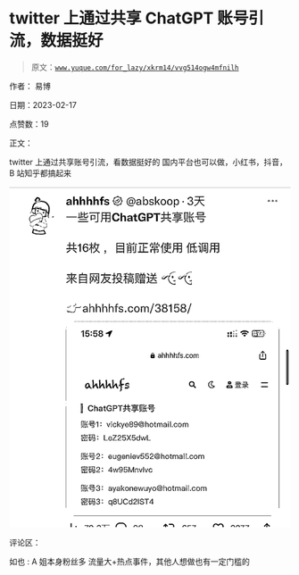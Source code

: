 # twitter 上通过共享 ChatGPT 账号引流，数据挺好

> 原文：[`www.yuque.com/for_lazy/xkrm14/vvg514ogw4mfnilh`](https://www.yuque.com/for_lazy/xkrm14/vvg514ogw4mfnilh)

作者： 易博

日期：2023-02-17

点赞数：19

正文：

twitter 上通过共享账号引流，看数据挺好的 国内平台也可以做，小红书，抖音，B 站知乎都搞起来

![](img/a9d90835817856aad313d0d64439ab3c.png)  

评论区：

如也 : A 姐本身粉丝多 流量大+热点事件，其他人想做也有一定门槛的


